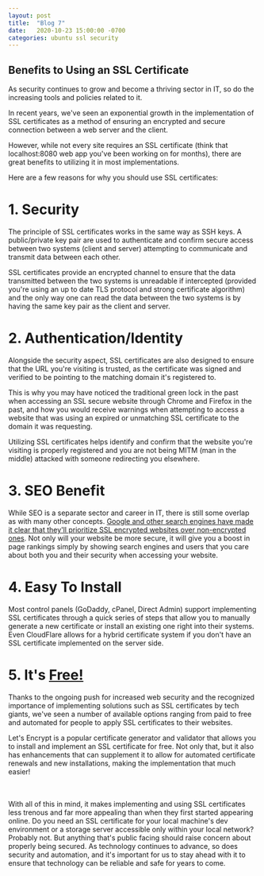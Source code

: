 ```yaml
---
layout: post
title:  "Blog 7"
date:   2020-10-23 15:00:00 -0700
categories: ubuntu ssl security
---
```


## Benefits to Using an SSL Certificate

As security continues to grow and become a thriving sector in IT, so do the increasing tools and policies related to it.

In recent years, we've seen an exponential growth in the implementation of SSL certificates as a method of ensuring an encrypted and secure connection between a web server and the client.

However, while not every site requires an SSL certificate (think that localhost:8080 web app you've been working on for months), there are great benefits to utilizing it in most implementations.

Here are a few reasons for why you should use SSL certificates:

# 1. Security
The principle of SSL certificates works in the same way as SSH keys. A public/private key pair are used to authenticate and confirm secure access between two systems (client and server) attempting to communicate and transmit data between each other.

SSL certificates provide an encrypted channel to ensure that the data transmitted between the two systems is unreadable if intercepted (provided you're using an up to date TLS protocol and strong certificate algorithm) and the only way one can read the data between the two systems is by having the same key pair as the client and server.

# 2. Authentication/Identity
Alongside the security aspect, SSL certificates are also designed to ensure that the URL you're visiting is trusted, as the certificate was signed and verified to be pointing to the matching domain it's registered to.

This is why you may have noticed the traditional green lock in the past when accessing an SSL secure website through Chrome and Firefox in the past, and how you would receive warnings when attempting to access a website that was using an expired or unmatching SSL certificate to the domain it was requesting.

Utilizing SSL certificates helps identify and confirm that the website you're visiting is properly registered and you are not being MITM (man in the middle) attacked with someone redirecting you elsewhere.

# 3. SEO Benefit
While SEO is a separate sector and career in IT, there is still some overlap as with many other concepts. [Google and other search engines have made it clear that they'll prioritize SSL encrypted websites over non-encrypted ones](https://searchengineland.com/google-starts-giving-ranking-boost-secure-httpsssl-sites-199446). Not only will your website be more secure, it will give you a boost in page rankings simply by showing search engines and users that you care about both you and their security when accessing your website.

# 4. Easy To Install
Most control panels (GoDaddy, cPanel, Direct Admin) support implementing SSL certificates through a quick series of steps that allow you to manually generate a new certificate or install an existing one right into their systems. Even CloudFlare allows for a hybrid certificate system if you don't have an SSL certificate implemented on the server side.

# 5. It's [Free!](https://letsencrypt.org/)
Thanks to the ongoing push for increased web security and the recognized importance of implementing solutions such as SSL certificates by tech giants, we've seen a number of available options ranging from paid to free and automated for people to apply SSL certificates to their websites.

Let's Encrypt is a popular certificate generator and validator that allows you to install and implement an SSL certificate for free. Not only that, but it also has enhancements that can supplement it to allow for automated certificate renewals and new installations, making the implementation that much easier!

\
\
With all of this in mind, it makes implementing and using SSL certificates less trenous and far more appealing than when they first started appearing online. Do you need an SSL certificate for your local machine's dev environment or a storage server accessible only within your local network? Probably not. But anything that's public facing should raise concern about properly being secured. As technology continues to advance, so does security and automation, and it's important for us to stay ahead with it to ensure that technology can be reliable and safe for years to come.
